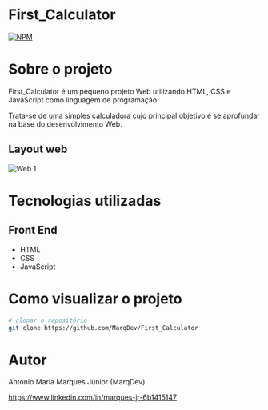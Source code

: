 # First_Calculator
[![NPM](https://img.shields.io/npm/l/react)](https://github.com/MarqDev/First_Calculator/blob/main/LICENSE)

# Sobre o projeto

First_Calculator é um pequeno projeto Web utilizando HTML, CSS e JavaScript como linguagem de programação.

Trata-se de uma simples calculadora cujo principal objetivo é se aprofundar na base do desenvolvimento Web.  

## Layout web
![Web 1](https://github.com/MarqDev/Assets/blob/main/First_Calculator_640px.jpg)   

# Tecnologias utilizadas
## Front End
- HTML 
- CSS
- JavaScript

# Como visualizar o projeto
```bash
# clonar o repositório
git clone https://github.com/MarqDev/First_Calculator
```

# Autor

Antonio Maria Marques Júnior (MarqDev)

https://www.linkedin.com/in/marques-jr-6b1415147
